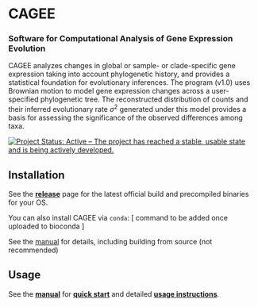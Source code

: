 # CAGEE

<div>
<h3>
Software for <bold>C</bold>omputational <bold>A</bold>nalysis of <bold>G</bold>ene <bold>E</bold>xpression <bold>E</bold>volution
</h3>
</div>

CAGEE analyzes changes in global or sample- or clade-specific gene expression taking into account phylogenetic history, and provides a statistical foundation for evolutionary inferences.
The program (v1.0) uses Brownian motion to model gene expression changes across a user-specified phylogenetic tree.
The reconstructed distribution of counts and their inferred evolutionary rate $\sigma^2$ generated under this model provides a basis for assessing the significance of the observed differences among taxa.

[![Project Status: Active – The project has reached a stable, usable state and is being actively developed.](https://www.repostatus.org/badges/latest/active.svg)](https://www.repostatus.org/#active)

## Installation

See the [**release**](https://github.com/hahnlab/CAGEE/releases/) page for the latest official build and precompiled binaries for your OS.

You can also install CAGEE via `conda`: [ command to be added once uploaded to bioconda ]

See the [manual](./docs/manual/cagee_manual.md#Installation) for details, including building from source (not recommended)

## Usage

See the [**manual**](./docs/manual/cagee_manual.md) for [**quick start**](./docs/manual/cagee_manual.md#Quick-Start) and detailed [**usage instructions**](./docs/manual/cagee_manual.md#Starting-with-CAGEE-in-Inference-Mode).
